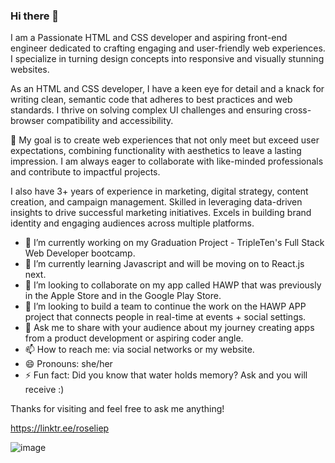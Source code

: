 ### Hi there 👋

I am a Passionate HTML and CSS developer and aspiring front-end engineer dedicated to crafting engaging and user-friendly web experiences. I specialize in turning design concepts into responsive and visually stunning websites.

As an HTML and CSS developer, I have a keen eye for detail and a knack for writing clean, semantic code that adheres to best practices and web standards. I thrive on solving complex UI challenges and ensuring cross-browser compatibility and accessibility.

🌟 My goal is to create web experiences that not only meet but exceed user expectations, combining functionality with aesthetics to leave a lasting impression. I am always eager to collaborate with like-minded professionals and contribute to impactful projects.

I also have 3+ years of experience in marketing, digital strategy, content creation, and campaign management. Skilled in leveraging data-driven insights to drive successful marketing initiatives. Excels in building brand identity and engaging audiences across multiple platforms.

- 🔭 I’m currently working on my Graduation Project - TripleTen's Full Stack Web Developer bootcamp.
- 🌱 I’m currently learning Javascript and will be moving on to React.js next.
- 👯 I’m looking to collaborate on my app called HAWP that was previously in the Apple Store and in the Google Play Store. 
- 🤔 I’m looking to build a team to continue the work on the HAWP APP project that connects people in real-time at events + social settings.
- 💬 Ask me to share with your audience about my journey creating apps from a product development or aspiring coder angle. 
- 📫 How to reach me: via social networks or my website. 
- 😄 Pronouns: she/her
- ⚡ Fun fact: Did you know that water holds memory? Ask and you will receive :)

Thanks for visiting and feel free to ask me anything! 

https://linktr.ee/roseliep

![image](https://github.com/roseliep/roseliep/assets/149915376/2a70c668-1509-48b4-a261-0be0a348475d)


